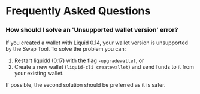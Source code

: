 # Frequently Asked Questions

### How should I solve an 'Unsupported wallet version' error?
If you created a wallet with Liquid 0.14, your wallet version is unsupported by the Swap Tool.
To solve the problem you can:
1. Restart liquidd (0.17) with the flag `-upgradewallet`, or
2. Create a new wallet (`liquid-cli createwallet`) and send funds to it from your existing wallet.

If possible, the second solution should be preferred as it is safer.
